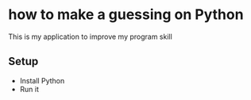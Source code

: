 # how to make a guessing on Python 
This is my application to improve my program skill
## Setup
* Install Python
* Run it
